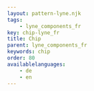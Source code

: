```yaml
---
layout: pattern-lyne.njk
tags: 
    - lyne_components_fr
key: chip-lyne_fr
title: Chip
parent: lyne_components_fr
keywords: chip
order: 80
availablelanguages: 
    - de
    - en
---
```

